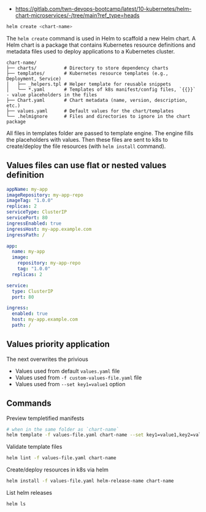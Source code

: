 - https://gitlab.com/twn-devops-bootcamp/latest/10-kubernetes/helm-chart-microservices/-/tree/main?ref_type=heads

```bash
helm create <chart-name>
```

The `helm create` command is used in Helm to scaffold a new Helm chart. A Helm chart is a package that contains Kubernetes resource definitions and metadata files used to deploy applications to a Kubernetes cluster.

```
chart-name/
├── charts/          # Directory to store dependency charts
├── templates/       # Kubernetes resource templates (e.g., Deployment, Service)
│   ├── _helpers.tpl # Helper template for reusable snippets
│   └── *.yaml       # Templates of k8s manifest/config files, `{{}}` - value placeholders in the files
├── Chart.yaml       # Chart metadata (name, version, description, etc.)
├── values.yaml      # Default values for the chart/templates
└── .helmignore      # Files and directories to ignore in the chart package
```

All files in templates folder are passed to template engine. The engine fills the placeholders with values. Then these files are sent to k8s to create/deploy the file resources (with `helm install` command).

## Values files can use flat or nested values definition

```yaml
appName: my-app
imageRepository: my-app-repo
imageTag: "1.0.0"
replicas: 2
serviceType: ClusterIP
servicePort: 80
ingressEnabled: true
ingressHost: my-app.example.com
ingressPath: /
```

```yaml
app:
  name: my-app
  image:
    repository: my-app-repo
    tag: "1.0.0"
  replicas: 2

service:
  type: ClusterIP
  port: 80

ingress:
  enabled: true
  host: my-app.example.com
  path: /
```

## Values priority application

The next overwrites the privious
- Values used from default `values.yaml` file
- Values used from `-f custom-values-file.yaml` file
- Values used from `--set key1=value1` option

## Commands

Preview templetified manifests
```bash
# when in the same folder as `chart-name`
helm template -f values-file.yaml chart-name --set key1=value1,key2=value2
```

Validate template files
```bash
helm lint -f values-file.yaml chart-name
```

Create/deploy resources in k8s via helm
```bash
helm install -f values-file.yaml helm-release-name chart-name
```

List helm releases
```bash
helm ls
```
